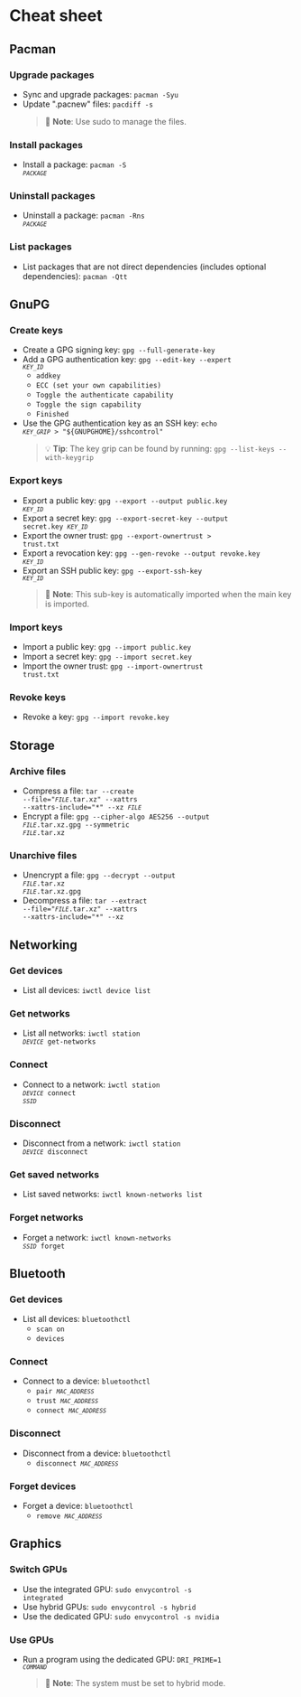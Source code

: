 # Cheat sheet

## Pacman

### Upgrade packages
* Sync and upgrade packages: <code>pacman -Syu</code>
* Update ".pacnew" files: <code>pacdiff -s</code>
    > 📝 **Note**: Use sudo to manage the files.

### Install packages
* Install a package: <code>pacman -S <code><var>PACKAGE</var></code></code>

### Uninstall packages
* Uninstall a package: <code>pacman -Rns <code><var>PACKAGE</var></code></code>

### List packages
* List packages that are not direct dependencies (includes optional dependencies): <code>pacman -Qtt</code>

## GnuPG

### Create keys
* Create a GPG signing key: <code>gpg --full-generate-key</code>
* Add a GPG authentication key: <code>gpg --edit-key --expert <code><var>KEY_ID</var></code></code>
    * <code>addkey</code>
    * <code>ECC (set your own capabilities)</code>
    * <code>Toggle the authenticate capability</code>
    * <code>Toggle the sign capability</code>
    * <code>Finished</code>
* Use the GPG authentication key as an SSH key: <code>echo <code><var>KEY_GRIP</var></code> > "${GNUPGHOME}/sshcontrol"</code>
    > 💡 **Tip**: The key grip can be found by running: <code>gpg --list-keys --with-keygrip</code>

### Export keys
* Export a public key: <code>gpg --export --output public.key <code><var>KEY_ID</var></code></code>
* Export a secret key: <code>gpg --export-secret-key --output secret.key <code><var>KEY_ID</var></code></code>
* Export the owner trust: <code>gpg --export-ownertrust > trust.txt</code>
* Export a revocation key: <code>gpg --gen-revoke --output revoke.key <code><var>KEY_ID</var></code></code>
* Export an SSH public key: <code>gpg --export-ssh-key <code><var>KEY_ID</var></code></code>
    > 📝 **Note**: This sub-key is automatically imported when the main key is imported.

### Import keys
* Import a public key: <code>gpg --import public.key</code>
* Import a secret key: <code>gpg --import secret.key</code>
* Import the owner trust: <code>gpg --import-ownertrust trust.txt</code>

### Revoke keys
* Revoke a key: <code>gpg --import revoke.key</code>

## Storage

### Archive files
* Compress a file: <code>tar --create --file="<code><var>FILE</var></code>.tar.xz" --xattrs --xattrs-include="*" --xz <code><var>FILE</var></code></code>
* Encrypt a file: <code>gpg --cipher-algo AES256 --output <code><var>FILE</var></code>.tar.xz.gpg --symmetric <code><var>FILE</var></code>.tar.xz</code>

### Unarchive files
* Unencrypt a file: <code>gpg --decrypt --output <code><var>FILE</var></code>.tar.xz <code><var>FILE</var></code>.tar.xz.gpg</code>
* Decompress a file: <code>tar --extract --file="<code><var>FILE</var></code>.tar.xz" --xattrs --xattrs-include="*" --xz</code>

## Networking

### Get devices
* List all devices: <code>iwctl device list</code>

### Get networks
* List all networks: <code>iwctl station <code><var>DEVICE</var></code> get-networks</code>

### Connect
* Connect to a network: <code>iwctl station <code><var>DEVICE</var></code> connect <code><var>SSID</var></code></code>

### Disconnect
* Disconnect from a network: <code>iwctl station <code><var>DEVICE</var></code> disconnect</code>

### Get saved networks
* List saved networks: <code>iwctl known-networks list</code>

### Forget networks
* Forget a network: <code>iwctl known-networks <code><var>SSID</var></code> forget</code>

## Bluetooth

### Get devices
* List all devices: <code>bluetoothctl</code>
    * <code>scan on</code>
    * <code>devices</code>

### Connect
* Connect to a device: <code>bluetoothctl</code>
    * <code>pair <code><var>MAC_ADDRESS</var></code></code>
    * <code>trust <code><var>MAC_ADDRESS</var></code></code>
    * <code>connect <code><var>MAC_ADDRESS</var></code></code>
 
### Disconnect
* Disconnect from a device: <code>bluetoothctl</code>
    * <code>disconnect <code><var>MAC_ADDRESS</var></code></code>
 
### Forget devices
* Forget a device: <code>bluetoothctl</code>
    * <code>remove <code><var>MAC_ADDRESS</var></code></code>

## Graphics

### Switch GPUs
* Use the integrated GPU: <code>sudo envycontrol -s integrated</code>
* Use hybrid GPUs: <code>sudo envycontrol -s hybrid</code>
* Use the dedicated GPU: <code>sudo envycontrol -s nvidia</code>

### Use GPUs
* Run a program using the dedicated GPU: <code>DRI_PRIME=1 <code><var>COMMAND</var></code></code>
    > 📝 **Note**: The system must be set to hybrid mode.
